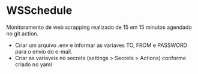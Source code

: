 # WSSchedule

Monitoramento de web scrapping realizado de 15 em 15 minutos agendado no git action. 

 - Criar um arquivo .env e informar as variaves TO, FROM e PASSWORD para o envio do e-mail.
 - Criar as variaveis no secrets (settings > Secrets > Actions) conforme criado no yaml